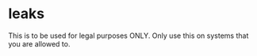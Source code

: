 # leaks
This is to be used for legal purposes ONLY. Only use this on systems that you are allowed to.
